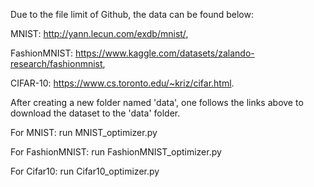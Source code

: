 Due to the file limit of Github, the data can be found below:

  MNIST: http://yann.lecun.com/exdb/mnist/, 
 
  FashionMNIST: https://www.kaggle.com/datasets/zalando-research/fashionmnist, 
  
  CIFAR-10: https://www.cs.toronto.edu/~kriz/cifar.html.

After creating a new folder named 'data', one follows the links above to download the dataset to the 'data' folder.

For MNIST: run MNIST_optimizer.py

For FashionMNIST: run FashionMNIST_optimizer.py

For Cifar10: run Cifar10_optimizer.py
